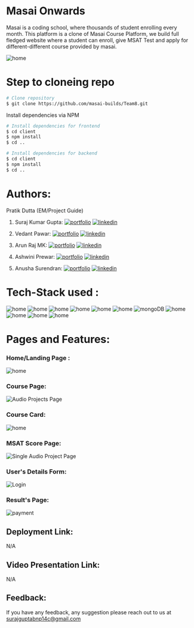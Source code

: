 # Masai Onwards
Masai is a coding school, where thousands of student enrolling every month. This platform is a clone of Masai Course Platform, we build full fledged website where a student can enroll, give MSAT Test and apply for different-different course provided by masai.

![home](https://user-images.githubusercontent.com/97525465/224216381-6d4ac7b8-625c-4ec1-b581-22f51f057985.png) 
# Step to cloneing repo

```bash
# Clone repository
$ git clone https://github.com/masai-builds/Team8.git
```
Install dependencies via NPM 

```bash
# Install dependencies for frontend
$ cd client
$ npm install
$ cd ..

# Install dependencies for backend
$ cd client
$ npm install
$ cd ..
```

# Authors: 

Pratik Dutta (EM/Project Guide)

1. Suraj Kumar Gupta:
[![portfolio](https://img.shields.io/badge/my_portfolio-000?style=for-the-badge&logo=ko-fi&logoColor=white)](https://github.com/Surajbnp)
[![linkedin](https://img.shields.io/badge/linkedin-0A66C2?style=for-the-badge&logo=linkedin&logoColor=white)](https://www.linkedin.com/in/suraj-kumar-gupta-058191222/) 

2. Vedant Pawar:
[![portfolio](https://img.shields.io/badge/my_portfolio-000?style=for-the-badge&logo=ko-fi&logoColor=white)](https://github.com/vedantpawar18)
[![linkedin](https://img.shields.io/badge/linkedin-0A66C2?style=for-the-badge&logo=linkedin&logoColor=white)](https://www.linkedin.com/in/vedant-pawar-5319791b5/) 

3. Arun Raj MK: 
[![portfolio](https://img.shields.io/badge/my_portfolio-000?style=for-the-badge&logo=ko-fi&logoColor=white)](https://github.com/rk6093720)
[![linkedin](https://img.shields.io/badge/linkedin-0A66C2?style=for-the-badge&logo=linkedin&logoColor=white)](https://www.linkedin.com/in/rohit-kumar-6b1b421a9/) 

4. Ashwini Prewar: 
[![portfolio](https://img.shields.io/badge/my_portfolio-000?style=for-the-badge&logo=ko-fi&logoColor=white)](https://github.com/Aniruddha8787)
[![linkedin](https://img.shields.io/badge/linkedin-0A66C2?style=for-the-badge&logo=linkedin&logoColor=white)](https://www.linkedin.com/in/anirudh87/) 

5. Anusha Surendran: 
[![portfolio](https://img.shields.io/badge/my_portfolio-000?style=for-the-badge&logo=ko-fi&logoColor=white)](https://github.com/mayra111)
[![linkedin](https://img.shields.io/badge/linkedin-0A66C2?style=for-the-badge&logo=linkedin&logoColor=white)](https://www.linkedin.com/in/muskan-gupta01/) 


# Tech-Stack used : 
![home](https://img.shields.io/badge/html-FF4154?style=for-the-badge&logo=Html&logoColor=white)
![home](https://img.shields.io/badge/css-F26B00?style=for-the-badge&logo=Css&logoColor=white)
![home](https://img.shields.io/badge/Express.js-000000?style=for-the-badge&logo=express&logoColor=white) 
![home](https://img.shields.io/badge/JSS-F7DF1E?style=for-the-badge&logo=JSS&logoColor=white)
![home](https://img.shields.io/badge/JWT-000000?style=for-the-badge&logo=JSON%20web%20tokens&logoColor=white)
![home](https://img.shields.io/badge/git-000000?style=for-the-badge&logo=Git&logoColor=white)
![mongoDB](https://img.shields.io/badge/MongoDB-43B02A?style=for-the-badge&logo=MongoDB&logoColor=white)
![home](https://img.shields.io/badge/npm-CB3837?style=for-the-badge&logo=npm&logoColor=white) 
![home](https://img.shields.io/badge/React-20232A?style=for-the-badge&logo=react&logoColor=61DAFB) 
![home](https://img.shields.io/badge/Redux-593D88?style=for-the-badge&logo=redux&logoColor=white)
![home](https://img.shields.io/badge/Postman-FF4154?style=for-the-badge&logo=Postman&logoColor=white)


# Pages and Features: 

### Home/Landing Page : 
![home](https://user-images.githubusercontent.com/97525465/224216381-6d4ac7b8-625c-4ec1-b581-22f51f057985.png) 

### Course Page: 
![Audio Projects Page](https://user-images.githubusercontent.com/97525465/224216407-12bb32e7-c525-4388-abc3-1d01fafadc16.png) 

### Course Card: 
![home](https://user-images.githubusercontent.com/97525465/224216424-b6ae0378-f20d-407c-bcae-751e1ae1fcbc.png) 

### MSAT Score Page: 
![Single Audio Project Page](https://user-images.githubusercontent.com/97525465/224216445-f88a3b8f-f8d4-4942-b022-a0729255fe15.png) 

### User's Details Form: 
![Login](https://user-images.githubusercontent.com/97525465/224216438-cf12bbef-bf3f-4f31-85ee-2feaeab07fa1.png) 

### Result's Page: 
![payment](N/A) 


## Deployment Link: 
N/A

## Video Presentation Link: 
N/A

## Feedback: 
If you have any feedback, any suggestion please reach out to us at 
surajguptabnp14c@gmail.com







